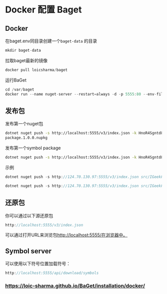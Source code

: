 # Docker 配置 Baget

## Docker

在baget.env同目录创建一个`baget-data` 的目录

```c#
mkdir baget-data
```

拉取baget最新的镜像

```c#
docker pull loicsharma/baget
```

运行BaGet

```c#
cd /var/baget
docker run --name nuget-server --restart=always -d -p 5555:80 --env-file baget.env -v "$(pwd)/baget-data:/var/baget" loicsharma/baget:latest 
```

## 发布包

发布第一个nuget包

```bash
dotnet nuget push -s http://localhost:5555/v3/index.json -k HnoR4Sgntd8V7caqEY
package.1.0.0.nupkg
```

发布第一个symbol  package&#x20;

```bash
dotnet nuget push -s http://localhost:5555/v3/index.json -k HnoR4Sgntd8V7caqEY package.1.0.0.snupkg
```

示例

```c#
dotnet nuget push -s http://124.70.130.97:5555/v3/index.json src/IGeekFan.Localization.FreeSql/bin/Debug/IGeekFan.Localization.FreeSql.0.0.3.nupkg -k HnoR4Sgntd8V7caqEY

dotnet nuget push -s http://124.70.130.97:5555/v3/index.json src/IGeekFan.Localization.FreeSql/bin/Debug/IGeekFan.Localization.FreeSql.0.0.3.snupkg -k HnoR4Sgntd8V7caqEY

```

## 还原包

你可以通过以下源还原包

```c#
http://localhost:5555/v3/index.json
```

可以通过打开URL来浏览包<http://localhost:5555/在浏览器中。>

## Symbol server

‎可以使用以下符号位置加载符号：

```c#
http://localhost:5555/api/download/symbols
```

### <https://loic-sharma.github.io/BaGet/installation/docker/>

